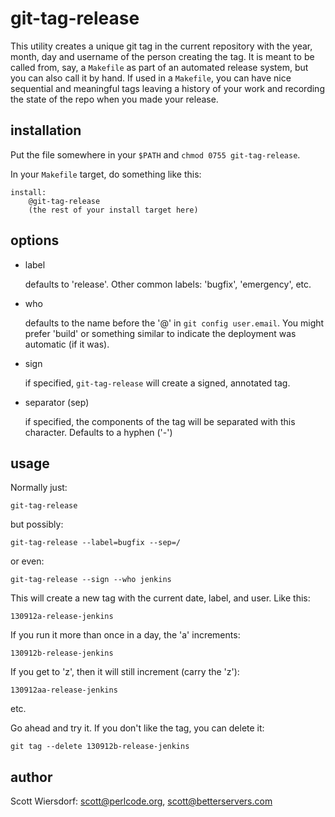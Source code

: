 git-tag-release
===============

This utility creates a unique git tag in the current repository with
the year, month, day and username of the person creating the tag. It
is meant to be called from, say, a `Makefile` as part of an automated
release system, but you can also call it by hand. If used in a
`Makefile`, you can have nice sequential and meaningful tags leaving a
history of your work and recording the state of the repo when you made
your release.

## installation ##

Put the file somewhere in your `$PATH` and `chmod 0755
git-tag-release`.

In your `Makefile` target, do something like this:

    install:
        @git-tag-release
        (the rest of your install target here)

## options ##

* label

  defaults to 'release'. Other common labels: 'bugfix', 'emergency', etc.

* who

  defaults to the name before the '@' in `git config user.email`. You
  might prefer 'build' or something similar to indicate the deployment
  was automatic (if it was).

* sign

  if specified, `git-tag-release` will create a signed, annotated tag.

* separator (sep)

  if specified, the components of the tag will be separated with this
  character. Defaults to a hyphen ('-')

## usage ##

Normally just:

    git-tag-release

but possibly:

    git-tag-release --label=bugfix --sep=/

or even:

    git-tag-release --sign --who jenkins

This will create a new tag with the current date, label, and
user. Like this:

    130912a-release-jenkins

If you run it more than once in a day, the 'a' increments:

    130912b-release-jenkins

If you get to 'z', then it will still increment (carry the 'z'):

    130912aa-release-jenkins

etc.

Go ahead and try it. If you don't like the tag, you can delete it:

    git tag --delete 130912b-release-jenkins

## author ##

Scott Wiersdorf: <scott@perlcode.org>, <scott@betterservers.com>
